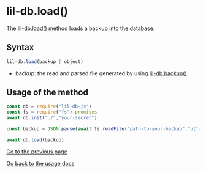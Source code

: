﻿# lil-db.load()
The lil-db.load() method loads a backup into the database.
## Syntax
```js
lil-db.load(backup | object)
```

 - backup: the read and parsed file generated by using [lil-db.backup()](https://github.com/santiagomirantes/lil-db-docs/blob/main/Usage/backup.md)

## Usage of the method
```js
const db = require("lil-db-js")
const fs = require("fs").promises
await db.init("./","your-secret")

const backup = JSON.parse(await fs.readFile("path-to-your-backup","utf-8"))

await db.load(backup)
```
[Go to the previous page](https://github.com/santiagomirantes/lil-db-docs/blob/main/Usage/backup.md)

[Go back to the usage docs](https://github.com/santiagomirantes/lil-db-docs/blob/main/Usage/USAGE_DOCS.md)

